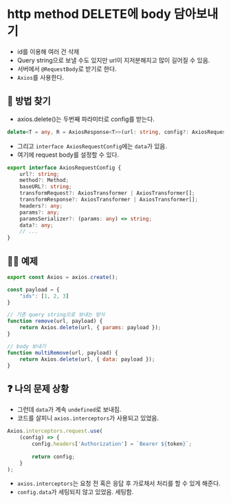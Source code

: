 # http method DELETE에 body 담아보내기
- id를 이용해 여러 건 삭제
- Query string으로 보낼 수도 있지만 url이 지저분해지고 많이 길어질 수 있음.
- 서버에서 `@RequestBody`로 받기로 한다.
- `Axios`를 사용한다.

## 🔎 방법 찾기
- axios.delete()는 두번째 파라미터로 config를 받는다.
```typescript
delete<T = any, R = AxiosResponse<T>>(url: string, config?: AxiosRequestConfig): Promise<R>;
```
- 그리고 `interface AxiosRequestConfig`에는 `data`가 있음.
- 여기에 request body를 설정할 수 있다.
```typescript
export interface AxiosRequestConfig {
    url?: string;
    method?: Method;
    baseURL?: string;
    transformRequest?: AxiosTransformer | AxiosTransformer[];
    transformResponse?: AxiosTransformer | AxiosTransformer[];
    headers?: any;
    params?: any;
    paramsSerializer?: (params: any) => string;
    data?: any;
    // ...
}
```

## 🤹‍♀️ 예제
```jsx
export const Axios = axios.create();

const payload = {
	"ids": [1, 2, 3]
}

// 기존 query string으로 보내는 방식
function remove(url, payload) {
    return Axios.delete(url, { params: payload });
}

// body 보내기
function multiRemove(url, payload) {
    return Axios.delete(url, { data: payload });
}
```

## ❓ 나의 문제 상황
- 그런데 `data`가 계속 `undefined`로 보내짐.
- 코드를 살피니 `axios.interceptors`가 사용되고 있었음.
```jsx
Axios.interceptors.request.use(
    (config) => {
        config.headers['Authorization'] = `Bearer ${token}`;
	    
        return config;
    }
);
```
- `axios.interceptors`는 요청 전 혹은 응답 후 가로채서 처리를 할 수 있게 해준다.
- `config.data`가 세팅되지 않고 있었음. 세팅함.
